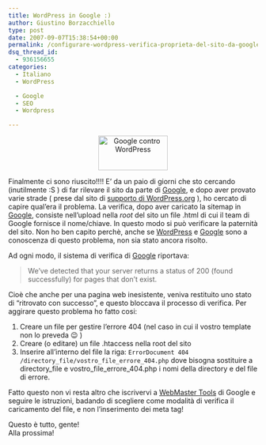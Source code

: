 ```yaml
---
title: WordPress in Google :)
author: Giustino Borzacchiello
type: post
date: 2007-09-07T15:38:54+00:00
permalink: /configurare-wordpress-verifica-proprieta-del-sito-da-google/
dsq_thread_id:
  - 936156655
categories:
  - Italiano
  - WordPress

  - Google
  - SEO
  - Wordpress

---
```

<p style="text-align: center;">
  <img class="aligncenter" src="https://i1.wp.com/v1.giustino.blog/wp-content/uploads/2007/09/gvswp.png?resize=140%2C70" alt="Google contro WordPress" width="140" height="70" data-recalc-dims="1" />
</p>

<p align="left">
  Finalmente ci sono riuscito!!!! E&#8217; da un paio di giorni che sto cercando (inutilmente :S ) di far rilevare il sito da parte di <a href="http://www.google.com">Google</a>, e dopo aver provato varie strade ( prese dal sito di <a href="http://wordpress.org/support/topic/105766">supporto di WordPress.org</a> ), ho cercato di capire qual&#8217;era il problema. La verifica, dopo aver caricato la sitemap in <a href="http://www.google.com">Google</a>, consiste nell&#8217;upload nella <em>root</em> del sito un file .html di cui il team di Google fornisce il nome/chiave. In questo modo si può verificare la paternità del sito. Non ho ben capito perchè, anche se <a href="http://wordpress.org">WordPress</a> e <a href="http://www.google.com">Google</a> sono a conoscenza di questo problema, non sia stato ancora risolto.
</p>

<!--more-->

Ad ogni modo, il sistema di verifica di [Google][1] riportava:

> We&#8217;ve detected that your server returns a status of 200 (found successfully) for pages that don&#8217;t exist.

Cioè che anche per una pagina web inesistente, veniva restituito uno stato di &#8220;ritrovato con successo&#8221;, e questo bloccava il processo di verifica. Per aggirare questo problema ho fatto cosi:

  1. Creare un file per gestire l&#8217;errore 404 (nel caso in cui il vostro template non lo preveda 😉 )
  2. Creare (o editare) un file .htaccess nella root del sito
  3. Inserire all&#8217;interno del file la riga: `ErrorDocument 404 /directory_file/vostro_file_errore_404.php` dove bisogna sostituire a directory\_file e vostro\_file\_errore\_404.php i nomi della directory e del file di errore.

Fatto questo non vi resta altro che iscrivervi a [WebMaster Tools][2] di Google e seguire le istruzioni, badando di scegliere come modalità di verifica il caricamento del file, e non l&#8217;inserimento dei meta tag!

Questo è tutto, gente!  
Alla prossima!

 [1]: http://www.google.com
 [2]: https://www.google.com/webmasters/tools/docs/en/about.html